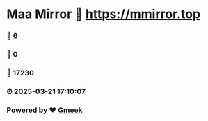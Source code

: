 # Maa Mirror :link: https://mmirror.top 
### :page_facing_up: [6](https://mmirror.top/tag.html) 
### :speech_balloon: 0 
### :hibiscus: 17230 
### :alarm_clock: 2025-03-21 17:10:07 
### Powered by :heart: [Gmeek](https://github.com/Meekdai/Gmeek)
